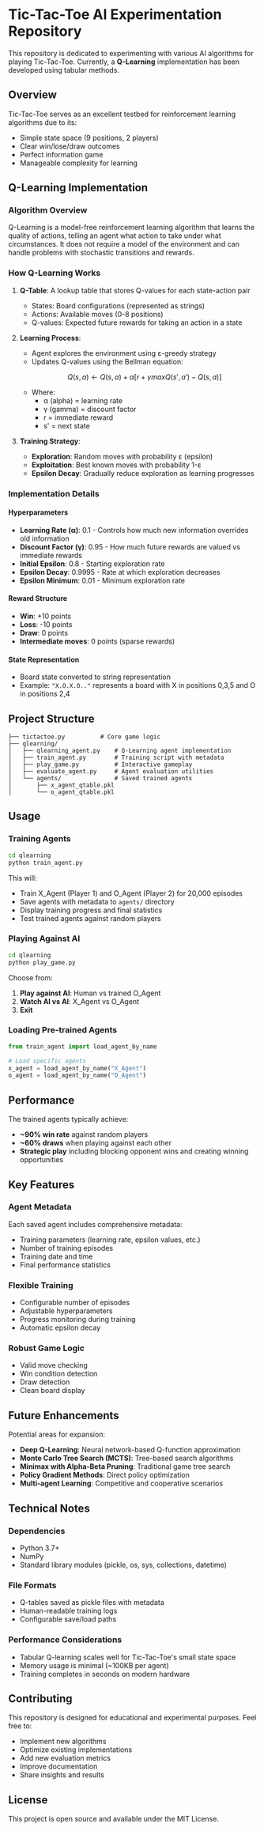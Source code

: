 # Tic-Tac-Toe AI Experimentation Repository

This repository is dedicated to experimenting with various AI algorithms for playing Tic-Tac-Toe. Currently, a **Q-Learning** implementation has been developed using tabular methods.

## Overview

Tic-Tac-Toe serves as an excellent testbed for reinforcement learning algorithms due to its:
- Simple state space (9 positions, 2 players)
- Clear win/lose/draw outcomes
- Perfect information game
- Manageable complexity for learning

## Q-Learning Implementation

### Algorithm Overview

Q-Learning is a model-free reinforcement learning algorithm that learns the quality of actions, telling an agent what action to take under what circumstances. It does not require a model of the environment and can handle problems with stochastic transitions and rewards.

### How Q-Learning Works

1. **Q-Table**: A lookup table that stores Q-values for each state-action pair
   - States: Board configurations (represented as strings)
   - Actions: Available moves (0-8 positions)
   - Q-values: Expected future rewards for taking an action in a state

2. **Learning Process**:
   - Agent explores the environment using ε-greedy strategy
   - Updates Q-values using the Bellman equation:
     ```math
     Q(s,a) ← Q(s,a) + α[r + γ max Q(s',a') - Q(s,a)]
     ```
   - Where:
     - α (alpha) = learning rate
     - γ (gamma) = discount factor
     - r = immediate reward
     - s' = next state

3. **Training Strategy**:
   - **Exploration**: Random moves with probability ε (epsilon)
   - **Exploitation**: Best known moves with probability 1-ε
   - **Epsilon Decay**: Gradually reduce exploration as learning progresses

### Implementation Details

#### Hyperparameters
- **Learning Rate (α)**: 0.1 - Controls how much new information overrides old information
- **Discount Factor (γ)**: 0.95 - How much future rewards are valued vs immediate rewards
- **Initial Epsilon**: 0.8 - Starting exploration rate
- **Epsilon Decay**: 0.9995 - Rate at which exploration decreases
- **Epsilon Minimum**: 0.01 - Minimum exploration rate

#### Reward Structure
- **Win**: +10 points
- **Loss**: -10 points  
- **Draw**: 0 points
- **Intermediate moves**: 0 points (sparse rewards)

#### State Representation
- Board state converted to string representation
- Example: `"X.O.X.O.."` represents a board with X in positions 0,3,5 and O in positions 2,4

## Project Structure

```
├── tictactoe.py          # Core game logic
├── qlearning/
│   ├── qlearning_agent.py    # Q-Learning agent implementation
│   ├── train_agent.py        # Training script with metadata
│   ├── play_game.py          # Interactive gameplay
│   ├── evaluate_agent.py     # Agent evaluation utilities
│   └── agents/               # Saved trained agents
│       ├── x_agent_qtable.pkl
│       └── o_agent_qtable.pkl
```

## Usage

### Training Agents

```bash
cd qlearning
python train_agent.py
```

This will:
- Train X_Agent (Player 1) and O_Agent (Player 2) for 20,000 episodes
- Save agents with metadata to `agents/` directory
- Display training progress and final statistics
- Test trained agents against random players

### Playing Against AI

```bash
cd qlearning
python play_game.py
```

Choose from:
1. **Play against AI**: Human vs trained O_Agent
2. **Watch AI vs AI**: X_Agent vs O_Agent
3. **Exit**

### Loading Pre-trained Agents

```python
from train_agent import load_agent_by_name

# Load specific agents
x_agent = load_agent_by_name("X_Agent")
o_agent = load_agent_by_name("O_Agent")
```

## Performance

The trained agents typically achieve:
- **~90% win rate** against random players
- **~60% draws** when playing against each other
- **Strategic play** including blocking opponent wins and creating winning opportunities

## Key Features

### Agent Metadata
Each saved agent includes comprehensive metadata:
- Training parameters (learning rate, epsilon values, etc.)
- Number of training episodes
- Training date and time
- Final performance statistics

### Flexible Training
- Configurable number of episodes
- Adjustable hyperparameters
- Progress monitoring during training
- Automatic epsilon decay

### Robust Game Logic
- Valid move checking
- Win condition detection
- Draw detection
- Clean board display

## Future Enhancements

Potential areas for expansion:
- **Deep Q-Learning**: Neural network-based Q-function approximation
- **Monte Carlo Tree Search (MCTS)**: Tree-based search algorithms
- **Minimax with Alpha-Beta Pruning**: Traditional game tree search
- **Policy Gradient Methods**: Direct policy optimization
- **Multi-agent Learning**: Competitive and cooperative scenarios

## Technical Notes

### Dependencies
- Python 3.7+
- NumPy
- Standard library modules (pickle, os, sys, collections, datetime)

### File Formats
- Q-tables saved as pickle files with metadata
- Human-readable training logs
- Configurable save/load paths

### Performance Considerations
- Tabular Q-learning scales well for Tic-Tac-Toe's small state space
- Memory usage is minimal (~100KB per agent)
- Training completes in seconds on modern hardware

## Contributing

This repository is designed for educational and experimental purposes. Feel free to:
- Implement new algorithms
- Optimize existing implementations
- Add new evaluation metrics
- Improve documentation
- Share insights and results

## License

This project is open source and available under the MIT License. 